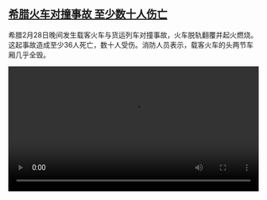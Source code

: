 <!--1677667626000-->
[希腊火车对撞事故 至少数十人伤亡](https://www.dw.com/zh/%E5%B8%8C%E8%85%8A%E7%81%AB%E8%BD%A6%E5%AF%B9%E6%92%9E%E4%BA%8B%E6%95%85%20%E8%87%B3%E5%B0%91%E6%95%B0%E5%8D%81%E4%BA%BA%E4%BC%A4%E4%BA%A1/a-64850648)
------

<p>希腊2月28日晚间发生载客火车与货运列车对撞事故，火车脱轨翻覆并起火燃烧。这起事故造成至少36人死亡，数十人受伤。消防人员表示，载客火车的头两节车厢几乎全毁。</small></p><video src="https://tvdownloaddw-a.akamaihd.net/dwtv_video/flv/vdt_zh/2023/bchi230301_001_trainscrash_01r_AVC_1280x720.mp4" controls style="width:100%"></video>

